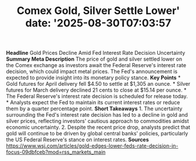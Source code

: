 ﻿---
title: "Comex Gold, Silver Settle Lower'
date: '2025-08-30T07:03:57"
category: "Markets"
summary: ""
slug: "comex gold silver settle lower"
source_urls:
  - "https://www.wsj.com/articles/gold-edges-lower-feds-rate-decision-in-focus-09dbfceb?mod=rss_markets_main"
seo:
  title: "Comex Gold, Silver Settle Lower | Hash n Hedge'
  description: '"
  keywords: ["news", "markets", "brief"]
---
**Headline** Gold Prices Decline Amid Fed Interest Rate Decision Uncertainty  **Summary Meta Description** The price of gold and silver settled lower on the Comex exchange as investors await the Federal Reserve's interest rate decision, which could impact metal prices. The Fed's announcement is expected to provide insight into its monetary policy stance.  **Key Points**  * Gold futures for April delivery fell $4.50 to settle at $1,305 an ounce. * Silver futures for March delivery declined 21 cents to close at $15.14 per ounce. * The Federal Reserve's interest rate decision is scheduled for release today. * Analysts expect the Fed to maintain its current interest rates or reduce them by a quarter percentage point.  **Short Takeaways**  1. The uncertainty surrounding the Fed's interest rate decision has led to a decline in gold and silver prices, reflecting investors' cautious approach to commodities amidst economic uncertainty. 2. Despite the recent price drop, analysts predict that gold will continue to be driven by global central banks' policies, particularly the US Federal Reserve's stance on interest rates.  **Sources** https://www.wsj.com/articles/gold-edges-lower-feds-rate-decision-in-focus-09dbfceb?mod=rss_markets_main 
